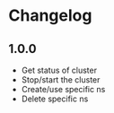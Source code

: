 # Changelog

## 1.0.0

- Get status of cluster
- Stop/start the cluster
- Create/use specific ns
- Delete specific ns
